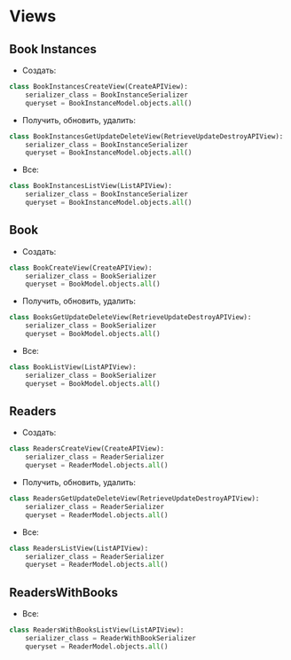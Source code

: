 # Views

## Book Instances
- Создать:
``` python
class BookInstancesCreateView(CreateAPIView):
    serializer_class = BookInstanceSerializer
    queryset = BookInstanceModel.objects.all()
```
- Получить, обновить, удалить:
``` python
class BookInstancesGetUpdateDeleteView(RetrieveUpdateDestroyAPIView):
    serializer_class = BookInstanceSerializer
    queryset = BookInstanceModel.objects.all()
```
- Все:
``` python
class BookInstancesListView(ListAPIView):
    serializer_class = BookInstanceSerializer
    queryset = BookInstanceModel.objects.all()
```

## Book
- Создать:
``` python
class BookCreateView(CreateAPIView):
    serializer_class = BookSerializer
    queryset = BookModel.objects.all()
```
- Получить, обновить, удалить:
``` python
class BooksGetUpdateDeleteView(RetrieveUpdateDestroyAPIView):
    serializer_class = BookSerializer
    queryset = BookModel.objects.all()
```
- Все:
``` python
class BookListView(ListAPIView):
    serializer_class = BookSerializer
    queryset = BookModel.objects.all()
```

## Readers
- Создать:
``` python
class ReadersCreateView(CreateAPIView):
    serializer_class = ReaderSerializer
    queryset = ReaderModel.objects.all()
```
- Получить, обновить, удалить:
``` python
class ReadersGetUpdateDeleteView(RetrieveUpdateDestroyAPIView):
    serializer_class = ReaderSerializer
    queryset = ReaderModel.objects.all()
```
- Все:
``` python
class ReadersListView(ListAPIView):
    serializer_class = ReaderSerializer
    queryset = ReaderModel.objects.all()
```
    
## ReadersWithBooks
- Все:
``` python
class ReadersWithBooksListView(ListAPIView):
    serializer_class = ReaderWithBookSerializer
    queryset = ReaderModel.objects.all()
```
